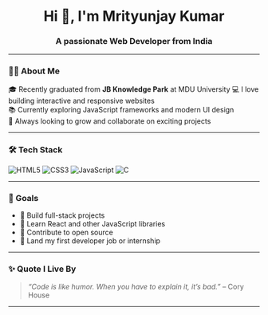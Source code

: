 <h1 align="center">Hi 👋, I'm Mrityunjay Kumar</h1>
<h3 align="center">A passionate Web Developer from India</h3>

---

### 🧑‍💻 About Me

🎓 Recently graduated from **JB Knowledge Park**  at MDU University
💻 I love building interactive and responsive websites  
📚 Currently exploring JavaScript frameworks and modern UI design  
🚀 Always looking to grow and collaborate on exciting projects

---

### 🛠️ Tech Stack

![HTML5](https://img.shields.io/badge/-HTML5-E34F26?style=flat&logo=html5&logoColor=white)
![CSS3](https://img.shields.io/badge/-CSS3-1572B6?style=flat&logo=css3)
![JavaScript](https://img.shields.io/badge/-JavaScript-F7DF1E?style=flat&logo=javascript&logoColor=black)
![C](https://img.shields.io/badge/-C-00599C?style=flat&logo=c&logoColor=white)

---

### 🎯 Goals

- 🔭 Build full-stack projects
- 🌱 Learn React and other JavaScript libraries
- 🤝 Contribute to open source
- 💼 Land my first developer job or internship

---

### ✨ Quote I Live By

> *“Code is like humor. When you have to explain it, it’s bad.”* – Cory House

---

